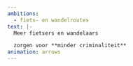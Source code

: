 ```yaml
---
ambitions:
  - fiets- en wandelroutes
text: |-
  Meer fietsers en wandelaars 

  zorgen voor **minder criminaliteit**
animation: arrows
---
```

